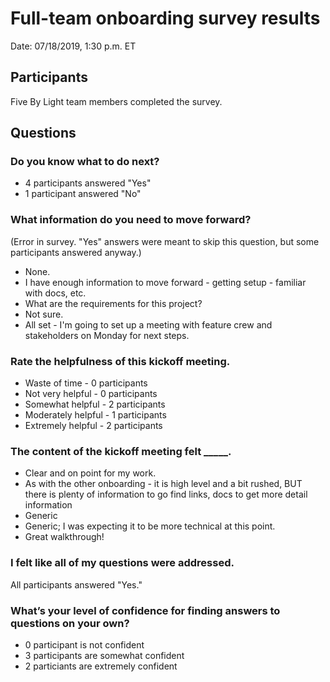 # Full-team onboarding survey results
Date: 07/18/2019, 1:30 p.m. ET

## Participants
Five By Light team members completed the survey.

## Questions

### Do you know what to do next?
* 4 participants answered "Yes"
* 1 participant answered "No"

### What information do you need to move forward?
(Error in survey. "Yes" answers were meant to skip this question, but some participants answered anyway.)

* None.
* I have enough information to move forward - getting setup - familiar with docs, etc.
* What are the requirements for this project?
* Not sure.
* All set - I'm going to set up a meeting with feature crew and stakeholders on Monday for next steps.


### Rate the helpfulness of this kickoff meeting.
* Waste of time - 0 participants
* Not very helpful - 0 participants
* Somewhat helpful - 2 participants 
* Moderately helpful - 1 participants 
* Extremely helpful - 2 participants 

### The content of the kickoff meeting felt _____.

* Clear and on point for my work.
* As with the other onboarding - it is high level and a bit rushed, BUT there is plenty of information to go find links, docs to get more detail information
* Generic
* Generic; I was expecting it to be more technical at this point.
* Great walkthrough!

### I felt like all of my questions were addressed.
All participants answered "Yes."

### What’s your level of confidence for finding answers to questions on your own?
* 0 participant is not confident
* 3 participants are somewhat confident
* 2 particiants are extremely confident



